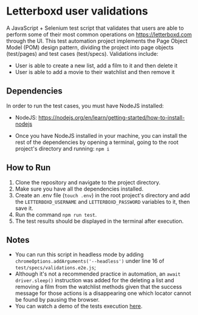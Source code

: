 # Letterboxd user validations

A JavaScript + Selenium test script that validates that users are able to perform some of their most common operations on https://letterboxd.com through the UI. This test automation project implements the Page Object Model (POM) design pattern, dividing the project into page objects (test/pages) and test cases (test/specs). Validations include:

- User is able to create a new list, add a film to it and then delete it
- User is able to add a movie to their watchlist and then remove it

## Dependencies

In order to run the test cases, you must have NodeJS installed:

- NodeJS: https://nodejs.org/en/learn/getting-started/how-to-install-nodejs

- Once you have NodeJS installed in your machine, you can install the rest of the dependencies by opening a terminal, going to the root project's directory and running: `npm i`

## How to Run

1. Clone the repository and navigate to the project directory.
2. Make sure you have all the dependencies installed.
3. Create an .env file (`touch .env`) in the root project's directory and add the `LETTERBOXD_USERNAME` and `LETTERBOXD_PASSWORD` variables to it, then save it.
4. Run the command `npm run test`.
5. The test results should be displayed in the terminal after execution.

## Notes

- You can run this script in headless mode by adding `chromeOptions.addArguments('--headless')` under line 16 of `test/specs/validations.e2e.js`;
- Although it's not a recommended practice in automation, an `await driver.sleep()` instruction was added for the deleting a list and removing a film from the watchlist methods given that the success message for those actions is a disappearing one which locator cannot be found by pausing the browser.
- You can watch a demo of the tests execution [here](https://vimeo.com/897484055?share=copy).

